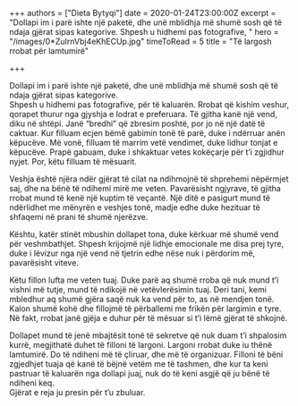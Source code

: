 +++
authors = ["Dieta Bytyqi"]
date = 2020-01-24T23:00:00Z
excerpt = "Dollapi im i parë ishte një paketë, dhe unë mblidhja më shumë sosh që të ndaja gjërat sipas kategorive. Shpesh u hidhemi pas fotografive, "
hero = "/images/0*ZuIrnVbj4eKhECUp.jpg"
timeToRead = 5
title = "Të largosh rrobat për lamtumirë"

+++

Dollapi im i parë ishte një paketë, dhe unë mblidhja më shumë sosh që të ndaja gjërat sipas kategorive.  
Shpesh u hidhemi pas fotografive, për të kaluarën. Rrobat që kishim veshur, qorapet thurur nga gjyshja e lodrat e preferuara. Të gjitha kanë një vend, diku në shtëpi. Janë “bredhi” që zbresim poshtë, por jo në një datë të caktuar. Kur filluam ecjen bëmë gabimin tonë të parë, duke i ndërruar anën këpucëve. Më vonë, filluam të marrim vetë vendimet, duke lidhur tonjat e këpucëve. Prapë gabuam, duke i shkaktuar vetes kokëçarje për t’i zgjidhur nyjet. Por, këtu filluam të mësuarit.

Veshja është njëra ndër gjërat të cilat na ndihmojnë të shprehemi nëpërmjet saj, dhe na bënë të ndihemi mirë me veten. Pavarësisht ngjyrave, të gjitha rrobat mund të kenë një kuptim të veçantë. Një ditë e pasigurt mund të ndërlidhet me mënyrën e veshjes tonë, madje edhe duke hezituar të shfaqemi në prani të shumë njerëzve.

Kështu, katër stinët mbushin dollapet tona, duke kërkuar më shumë vend për veshmbathjet. Shpesh krijojmë një lidhje emocionale me disa prej tyre, duke i lëvizur nga një vend në tjetrin edhe nëse nuk i përdorim më, pavarësisht viteve.

Këtu fillon lufta me veten tuaj. Duke parë aq shumë rroba që nuk mund t’i vishni më tutje, mund të ndikojë në vetëvlerësimin tuaj. Deri tani, kemi mbledhur aq shumë gjëra saqë nuk ka vend për to, as në mendjen tonë. Kalon shumë kohë dhe fillojmë të përballemi me frikën për largimin e tyre. Në fakt, rrobat janë gjëja e duhur për të mësuar si t’i lëmë gjërat të shkojnë.

Dollapet mund të jenë mbajtësit tonë të sekretve që nuk duam t’i shpalosim kurrë, megjithatë duhet të filloni të largoni. Largoni rrobat duke iu thënë lamtumirë. Do të ndiheni më të çliruar, dhe më të organizuar. Filloni të bëni zgjedhjet tuaja që kanë të bëjnë vetëm me të tashmen, dhe kur ta keni pastruar të kaluarën nga dollapi juaj, nuk do të keni asgjë që ju bënë të ndiheni keq.  
Gjërat e reja ju presin për t’u zbuluar.